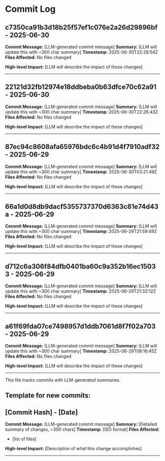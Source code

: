# Commit Log


## c7350ca91b3d18b25f57ef1c076e2a26d29896bf - 2025-06-30
**Commit Message:** [LLM-generated commit message]
**Summary:** [LLM will update this with ~300 char summary]
**Timestamp:** 2025-06-30T22:28:54Z
**Files Affected:** 
No files changed

**High-level Impact:**
[LLM will describe the impact of these changes]

---

## 22121d32fb12974e18ddbeba0b63dfce70c62a91 - 2025-06-30
**Commit Message:** [LLM-generated commit message]
**Summary:** [LLM will update this with ~300 char summary]
**Timestamp:** 2025-06-30T22:26:43Z
**Files Affected:** 
No files changed

**High-level Impact:**
[LLM will describe the impact of these changes]

---

## 87ec94c8608afa65976bdc6c4b91d4f7910adf32 - 2025-06-29
**Commit Message:** [LLM-generated commit message]
**Summary:** [LLM will update this with ~300 char summary]
**Timestamp:** 2025-06-30T03:21:49Z
**Files Affected:** 
No files changed

**High-level Impact:**
[LLM will describe the impact of these changes]

---

## 66a1d0d8db9dacf5355737370d6363c81e74d43a - 2025-06-29
**Commit Message:** [LLM-generated commit message]
**Summary:** [LLM will update this with ~300 char summary]
**Timestamp:** 2025-06-29T21:59:49Z
**Files Affected:** 
No files changed

**High-level Impact:**
[LLM will describe the impact of these changes]

---

## d712c6a306f84dfb0401ba60c9a352b16ec15033 - 2025-06-29
**Commit Message:** [LLM-generated commit message]
**Summary:** [LLM will update this with ~300 char summary]
**Timestamp:** 2025-06-29T21:32:12Z
**Files Affected:** 
No files changed

**High-level Impact:**
[LLM will describe the impact of these changes]

---

## a61f69fda07ce7498957d1ddb7061d8f7f02a703 - 2025-06-29
**Commit Message:** [LLM-generated commit message]
**Summary:** [LLM will update this with ~300 char summary]
**Timestamp:** 2025-06-29T08:16:45Z
**Files Affected:** 
No files changed

**High-level Impact:**
[LLM will describe the impact of these changes]

---
This file tracks commits with LLM-generated summaries.

## Template for new commits:
## [Commit Hash] - [Date]
**Commit Message:** [LLM-generated commit message]
**Summary:** [Detailed summary of changes, ~300 chars]
**Timestamp:** [ISO format]
**Files Affected:** 
- [list of files]

**High-level Impact:**
[Description of what this change accomplishes]

---
